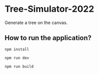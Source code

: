 # Tree-Simulator-2022

Generate a tree on the canvas.

## How to run the application?

```shell
npm install

npm run dev

npm run build
```

